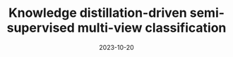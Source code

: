 ---
title: "Knowledge distillation-driven semi-supervised multi-view classification"
authors: 'Xiaoli Wang, Yongli Wang, <b>Guanzhou Ke</b>, Yupeng Wang, Xiaobin Hong'
date: 2023-10-20
year: 2023
pubinfo: 'Information Fusion'
arch: https://guanzhouk.top/images/self-kd-arch.png
pdf: https://www.sciencedirect.com/science/article/pii/S1566253523004141
rank: "SCI Q1"
---